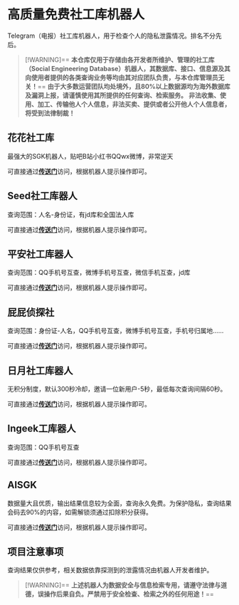 # 高质量免费社工库机器人

Telegram（电报）社工库机器人，用于检查个人的隐私泄露情况。排名不分先后。

> [!WARNING]\==
> **本仓库仅用于存储由各开发者所维护、管理的社工库（Social Engineering Database）机器人，其数据库、接口、信息源及其向使用者提供的各类查询业务等均由其对应团队负责，与本仓库管理员无关！**==
> **由于大多数运营团队均处境外，且80%以上数据源均为海外数据库及漏洞上报，请谨慎使用其所提供的任何查询、检索服务。**
> **非法收集、使用、加工、传输他人个人信息，非法买卖、提供或者公开他人个人信息者，将受到法律制裁！**

## 花花社工库
最强大的SGK机器人，贴吧B站小红书QQwx微博，非常逆天

可直接通过[**传送门**](https://t.me/sgkvipbot?start=vip_1243085)访问，根据机器人提示操作即可。

## Seed社工库器人
查询范围：人名-身份证，有jd库和全国法人库

可直接通过[**传送门**](https://t.me/SeedSGKBOT?start=0nr658ofr)访问，根据机器人提示操作即可。

## 平安社工库器人
查询范围：QQ手机号互查，微博手机号互查，微信手机互查，jd库

可直接通过[**传送门**](https://t.me/pingansgk_bot?start=rYspn9zFwy)访问，根据机器人提示操作即可。

## 屁屁侦探社
查询范围：身份证-人名，QQ手机号互查，微博手机号互查，手机号归属地……

可直接通过[**传送门**](http://t.me/ppsgk_bot?start=6781058433)访问，根据机器人提示操作即可。

## 日月社工库器人
无积分制度，默认300秒冷却，邀请一位新用户-5秒，最低每次查询间隔60秒。

可直接通过[**传送门**](https://t.me/RYSGKBOT?start=6781058433)访问，根据机器人提示操作即可。

## Ingeek工库器人
查询范围：QQ手机号互查

可直接通过[**传送门**](https://t.me/ingeeksgkbot?start=Njc4MTA1ODQzMw==)访问，根据机器人提示操作即可。

## AISGK
数据量大且优质，输出结果信息较为全面，查询永久免费。为保护隐私，查询结果会码去90%的内容，如需解锁须通过扣除积分获得。

可直接通过[**传送门**](http://t.me/aishegongkubot?start=AISGK_325JZGWP)访问，根据机器人提示操作即可。

## 项目注意事项

查询结果仅供参考，相关数据依靠探测到的泄露情况由机器人开发者维护。

> [!WARNING]\==
> **上述机器人为数据安全与信息检索专用，请遵守法律与道德，误操作后果自负。严禁用于安全检查、检索之外的任何用途！**==

